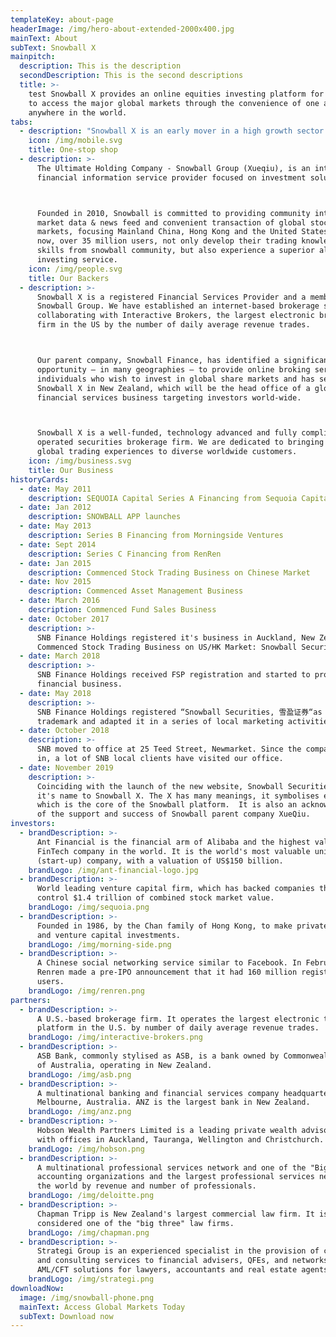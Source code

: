 ```yaml
---
templateKey: about-page
headerImage: /img/hero-about-extended-2000x400.jpg
mainText: About
subText: Snowball X
mainpitch:
  description: This is the description
  secondDescription: This is the second descriptions
  title: >-
    test Snowball X provides an online equities investing platform for investors
    to access the major global markets through the convenience of one app
    anywhere in the world.
tabs:
  - description: "Snowball X is an early mover in a high growth sector arising as a result of four forces that drive global financial services: Online trading, access to global markets, social information flows and fintech.\r\n\n* Open account、place orders、retrieve market reports all in one app; \n* Link to major stock exchanges, supports gearing, short-sale and t+0 trading; \n* Direct link to Xueqiu community to follow latest industry topics, get insights from professional investors and write your own investment stories."
    icon: /img/mobile.svg
    title: One-stop shop
  - description: >-
      The Ultimate Holding Company - Snowball Group (Xueqiu), is an internet
      financial information service provider focused on investment solutions.



      Founded in 2010, Snowball is committed to providing community interaction,
      market data & news feed and convenient transaction of global stock
      markets, focusing Mainland China, Hong Kong and the United States. Up to
      now, over 35 million users, not only develop their trading knowledge and
      skills from snowball community, but also experience a superior all-in-one
      investing service.
    icon: /img/people.svg
    title: Our Backers
  - description: >-
      Snowball X is a registered Financial Services Provider and a member of the
      Snowball Group. We have established an internet-based brokerage service,
      collaborating with Interactive Brokers, the largest electronic brokerage
      firm in the US by the number of daily average revenue trades. 



      Our parent company, Snowball Finance, has identified a significant
      opportunity – in many geographies – to provide online broking services to
      individuals who wish to invest in global share markets and has set up
      Snowball X in New Zealand, which will be the head office of a global
      financial services business targeting investors world-wide. 



      Snowball X is a well-funded, technology advanced and fully compliant
      operated securities brokerage firm. We are dedicated to bringing online
      global trading experiences to diverse worldwide customers.
    icon: /img/business.svg
    title: Our Business
historyCards:
  - date: May 2011
    description: SEQUOIA Capital Series A Financing from Sequoia Capital
  - date: Jan 2012
    description: SNOWBALL APP launches
  - date: May 2013
    description: Series B Financing from Morningside Ventures
  - date: Sept 2014
    description: Series C Financing from RenRen
  - date: Jan 2015
    description: Commenced Stock Trading Business on Chinese Market
  - date: Nov 2015
    description: Commenced Asset Management Business
  - date: March 2016
    description: Commenced Fund Sales Business
  - date: October 2017
    description: >-
      SNB Finance Holdings registered it's business in Auckland, New Zealand.
      Commenced Stock Trading Business on US/HK Market: Snowball Securities
  - date: March 2018
    description: >-
      SNB Finance Holdings received FSP registration and started to provide
      financial business.
  - date: May 2018
    description: >-
      SNB Finance Holdings registered “Snowball Securities, 雪盈证券“as brand
      trademark and adapted it in a series of local marketing activities.
  - date: October 2018
    description: >-
      SNB moved to office at 25 Teed Street, Newmarket. Since the company moved
      in, a lot of SNB local clients have visited our office.
  - date: November 2019
    description: >-
      Coinciding with the launch of the new website, Snowball Securities changed
      it's name to Snowball X. The X has many meanings, it symbolises eXchange
      which is the core of the Snowball platform.  It is also an acknowledgement
      of the support and success of Snowball parent company XueQiu. 
investors:
  - brandDescription: >-
      Ant Financial is the financial arm of Alibaba and the highest valued
      FinTech company in the world. It is the world's most valuable unicorn
      (start-up) company, with a valuation of US$150 billion.
    brandLogo: /img/ant-financial-logo.jpg
  - brandDescription: >-
      World leading venture capital firm, which has backed companies that now
      control $1.4 trillion of combined stock market value.
    brandLogo: /img/sequoia.png
  - brandDescription: >-
      Founded in 1986, by the Chan family of Hong Kong, to make private equity
      and venture capital investments.
    brandLogo: /img/morning-side.png
  - brandDescription: >-
      A Chinese social networking service similar to Facebook. In February 2011,
      Renren made a pre-IPO announcement that it had 160 million registered
      users.
    brandLogo: /img/renren.png
partners:
  - brandDescription: >-
      A U.S.-based brokerage firm. It operates the largest electronic trading
      platform in the U.S. by number of daily average revenue trades.
    brandLogo: /img/interactive-brokers.png
  - brandDescription: >-
      ASB Bank, commonly stylised as ASB, is a bank owned by Commonwealth Bank
      of Australia, operating in New Zealand.
    brandLogo: /img/asb.png
  - brandDescription: >-
      A multinational banking and financial services company headquartered in
      Melbourne, Australia. ANZ is the largest bank in New Zealand.
    brandLogo: /img/anz.png
  - brandDescription: >-
      Hobson Wealth Partners Limited is a leading private wealth advisory team
      with offices in Auckland, Tauranga, Wellington and Christchurch.
    brandLogo: /img/hobson.png
  - brandDescription: >-
      A multinational professional services network and one of the "Big Four"
      accounting organizations and the largest professional services network in
      the world by revenue and number of professionals.
    brandLogo: /img/deloitte.png
  - brandDescription: >-
      Chapman Tripp is New Zealand's largest commercial law firm. It is
      considered one of the "big three" law firms.
    brandLogo: /img/chapman.png
  - brandDescription: >-
      Strategi Group is an experienced specialist in the provision of compliance
      and consulting services to financial advisers, QFEs, and networks, and
      AML/CFT solutions for lawyers, accountants and real estate agents.
    brandLogo: /img/strategi.png
downloadNow:
  image: /img/snowball-phone.png
  mainText: Access Global Markets Today
  subText: Download now
---
```



